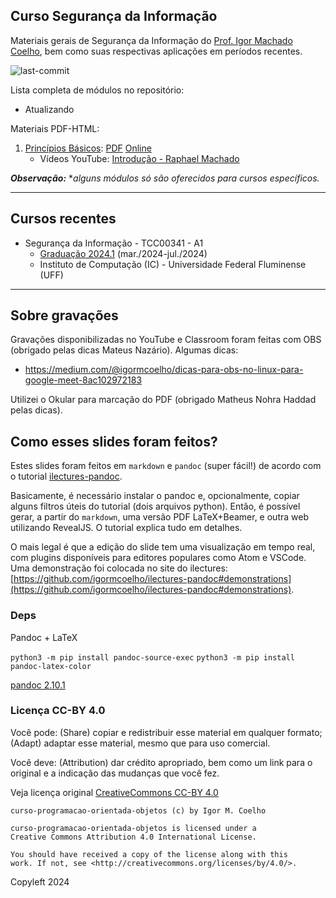 ## Curso Segurança da Informação

Materiais gerais de Segurança da Informação do [Prof. Igor Machado Coelho](https://igormcoelho.github.io), bem como suas respectivas aplicações em períodos recentes.

![last-commit](https://img.shields.io/github/last-commit/igormcoelho/curso-seguranca-informacao)

Lista completa de módulos no repositório:

- Atualizando

Materiais PDF-HTML:

1. [Princípios Básicos](slides/1-principios-basicos/1-principios.md): [PDF](slides/1-principios-basicos/1-principios.pdf) [Online](https://igormcoelho.github.io/curso-seguranca-informacao/slides/1-principios-basicos/index.html)
   - Vídeos YouTube: [Introdução - Raphael Machado](https://www.youtube.com/watch?v=5j0PPYLbeyw) 


***Observação:*** **alguns módulos só são oferecidos para cursos específicos.*

-------

## Cursos recentes

- Segurança da Informação - TCC00341 - A1
   * [Graduação 2024.1](./slides/0-intro-curso-uff-2024-1/0-intro-curso.pdf) (mar./2024-jul./2024)
   * Instituto de Computação (IC) - Universidade Federal Fluminense (UFF)

-------

## Sobre gravações

Gravações disponibilizadas no YouTube e Classroom foram feitas com OBS (obrigado pelas dicas Mateus Nazário). Algumas dicas:

- https://medium.com/@igormcoelho/dicas-para-obs-no-linux-para-google-meet-8ac102972183

Utilizei o Okular para marcação do PDF (obrigado Matheus Nohra Haddad pelas dicas).

## Como esses slides foram feitos?

Estes slides foram feitos em `markdown` e `pandoc` (super fácil!) de acordo com o tutorial [ilectures-pandoc](https://github.com/igormcoelho/ilectures-pandoc).

Basicamente, é necessário instalar o pandoc e, opcionalmente, copiar alguns filtros úteis do tutorial (dois arquivos python). Então, é possível gerar, a partir do `markdown`, uma versão PDF LaTeX+Beamer, e outra web utilizando RevealJS. O tutorial explica tudo em detalhes.

O mais legal é que a edição do slide tem uma visualização em tempo real, com plugins disponíveis para editores populares como Atom e VSCode.
Uma demonstração foi colocada no site do ilectures: [https://github.com/igormcoelho/ilectures-pandoc#demonstrations](https://github.com/igormcoelho/ilectures-pandoc#demonstrations).


### Deps

Pandoc + LaTeX

`python3 -m pip install pandoc-source-exec`
`python3 -m pip install pandoc-latex-color`

[pandoc 2.10.1](https://github.com/jgm/pandoc/releases/tag/2.10.1)



### Licença CC-BY 4.0

Você pode: (Share) copiar e redistribuir esse material em qualquer formato; (Adapt) adaptar esse material, mesmo que para uso comercial.

Você deve: (Attribution) dar crédito apropriado, bem como um link para o original e a indicação das mudanças que você fez.

Veja licença original [CreativeCommons CC-BY 4.0](https://creativecommons.org/licenses/by/4.0/)

```
curso-programacao-orientada-objetos (c) by Igor M. Coelho

curso-programacao-orientada-objetos is licensed under a
Creative Commons Attribution 4.0 International License.

You should have received a copy of the license along with this
work. If not, see <http://creativecommons.org/licenses/by/4.0/>.
```

Copyleft 2024
